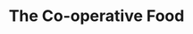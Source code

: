 ---
title: "The Co-operative Food"
url: /burnham-on-sea/the-co-operative-food/
shop: Lebensmittel
---